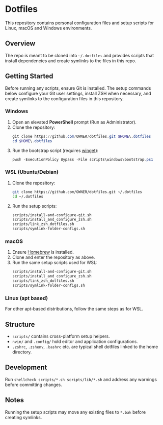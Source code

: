 # Dotfiles

This repository contains personal configuration files and setup scripts for Linux, macOS and Windows environments.

## Overview

The repo is meant to be cloned into `~/.dotfiles` and provides scripts that install dependencies and create symlinks to the files in this repo.

## Getting Started

Before running any scripts, ensure Git is installed. The setup commands below configure your Git user settings, install ZSH when necessary, and create symlinks to the configuration files in this repository.

### Windows

1. Open an elevated **PowerShell** prompt (Run as Administrator).
2. Clone the repository:
   ```powershell
   git clone https://github.com/OWNER/dotfiles.git $HOME\.dotfiles
   cd $HOME\.dotfiles
   ```
3. Run the bootstrap script (requires [winget](https://learn.microsoft.com/en-us/windows/package-manager/winget/)):
   ```powershell
   pwsh -ExecutionPolicy Bypass -File scripts\windows\bootstrap.ps1
   ```

### WSL (Ubuntu/Debian)

1. Clone the repository:
   ```bash
   git clone https://github.com/OWNER/dotfiles.git ~/.dotfiles
   cd ~/.dotfiles
   ```
2. Run the setup scripts:
   ```bash
   scripts/install-and-configure-git.sh
   scripts/install_and_configure_zsh.sh
   scripts/link_zsh_dotfiles.sh
   scripts/symlink-folder-configs.sh
   ```

### macOS

1. Ensure [Homebrew](https://brew.sh) is installed.
2. Clone and enter the repository as above.
3. Run the same setup scripts used for WSL:
   ```bash
   scripts/install-and-configure-git.sh
   scripts/install_and_configure_zsh.sh
   scripts/link_zsh_dotfiles.sh
   scripts/symlink-folder-configs.sh
   ```

### Linux (apt based)

For other apt-based distributions, follow the same steps as for WSL.

## Structure

- `scripts/` contains cross-platform setup helpers.
- `nvim/` and `.config/` hold editor and application configurations.
- `.zshrc`, `.zshenv`, `.bashrc` etc. are typical shell dotfiles linked to the home directory.

## Development

Run `shellcheck scripts/*.sh scripts/lib/*.sh` and address any warnings before committing changes.

## Notes

Running the setup scripts may move any existing files to `*.bak` before creating symlinks.

